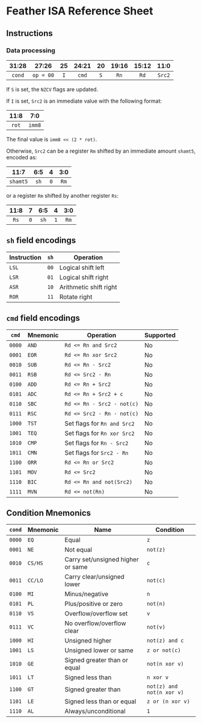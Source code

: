 # Feather ISA Reference Sheet

## Instructions

### Data processing

31:28 | 27:26 | 25 | 24:21 | 20 | 19:16 | 15:12 | 11:0
:---:|:---:|:---:|:---:|:---:|:---:|:---:|:---:
`cond` | `op = 00` | `I` | `cmd` | `S` | `Rn` | `Rd` | `Src2`

If `S` is set, the `NZCV` flags are updated.

If `I` is set, `Src2` is an immediate value with the following format:

11:8 | 7:0
:---:|:---:
`rot` | `imm8`

The final value is `imm8 << (2 * rot)`.

Otherwise, `Src2` can be a register `Rm` shifted by an immediate amount `shamt5`, encoded as:

11:7 | 6:5 | 4 | 3:0
:---:|:---:|:---:|:---:
`shamt5` | `sh` | `0` | `Rm`

or a register `Rm` shifted by another register `Rs`:

11:8 | 7 | 6:5 | 4 | 3:0
:---:|:---:|:---:|:---:|:---:
`Rs` | `0` | `sh` | `1` | `Rm`

###

## `sh` field encodings

Instruction | `sh` | Operation
---|:---:|---
`LSL` | `00` | Logical shift left
`LSR` | `01` | Logical shift right
`ASR` | `10` | Arithmetic shift right
`ROR` | `11` | Rotate right

## `cmd` field encodings

`cmd` | Mnemonic | Operation | Supported
---|---|---|---
`0000` | `AND` | `Rd <= Rn and Src2` | No
`0001` | `EOR` | `Rd <= Rn xor Src2` | No
`0010` | `SUB` | `Rd <= Rn - Src2` | No
`0011` | `RSB` | `Rd <= Src2 - Rn` | No
`0100` | `ADD` | `Rd <= Rn + Src2` | No
`0101` | `ADC` | `Rd <= Rn + Src2 + c` | No
`0110` | `SBC` | `Rd <= Rn - Src2 - not(c)` | No
`0111` | `RSC` | `Rd <= Src2 - Rn - not(c)` | No
`1000` | `TST` | Set flags for `Rn and Src2` | No
`1001` | `TEQ` | Set flags for `Rn xor Src2` | No
`1010` | `CMP` | Set flags for `Rn - Src2` | No
`1011` | `CMN` | Set flags for `Src2 - Rn` | No
`1100` | `ORR` | `Rd <= Rn or Src2` | No
`1101` | `MOV` | `Rd <= Src2` | No
`1110` | `BIC` | `Rd <= Rn and not(Src2)` | No
`1111` | `MVN` | `Rd <= not(Rn)` | No


## Condition Mnemonics

`cond` | Mnemonic | Name | Condition
---|---|---|---
`0000` | `EQ` | Equal | `z`
`0001` | `NE` | Not equal | `not(z)`
`0010` | `CS/HS` | Carry set/unsigned higher or same | `c`
`0011` | `CC/LO` | Carry clear/unsigned lower | `not(c)`
`0100` | `MI` | Minus/negative | `n`
`0101` | `PL` | Plus/positive or zero | `not(n)`
`0110` | `VS` | Overflow/overflow set | `v`
`0111` | `VC` | No overflow/overflow clear | `not(v)`
`1000` | `HI` | Unsigned higher | `not(z) and c`
`1001` | `LS` | Unsigned lower or same | `z or not(c)`
`1010` | `GE` | Signed greater than or equal | `not(n xor v)`
`1011` | `LT` | Signed less than | `n xor v`
`1100` | `GT` | Signed greater than | `not(z) and not(n xor v)`
`1101` | `LE` | Signed less than or equal | `z or (n xor v)`
`1110` | `AL` | Always/unconditional | `1`
